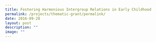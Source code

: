 ```yaml
---
title: Fostering Harmonious Intergroup Relations in Early Childhood
permalink: /projects/thematic-grant/permalink/
date: 2016-09-28
layout: post
description: ""
image: ""
---
```


